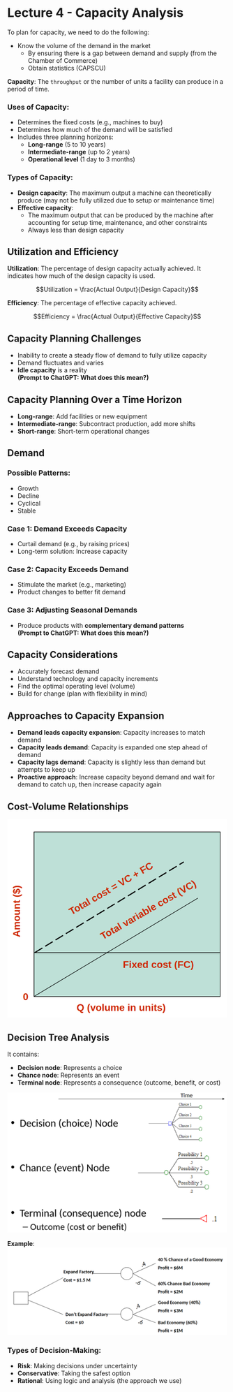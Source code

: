# Lecture 4 - Capacity Analysis

To plan for capacity, we need to do the following:
* Know the volume of the demand in the market
  * By ensuring there is a gap between demand and supply (from the Chamber of Commerce)
  * Obtain statistics (CAPSCU)

**Capacity**: The `throughput` or the number of units a facility can produce in a period of time.

### Uses of Capacity:
* Determines the fixed costs (e.g., machines to buy)
* Determines how much of the demand will be satisfied
* Includes three planning horizons:
  * **Long-range** (5 to 10 years)
  * **Intermediate-range** (up to 2 years)
  * **Operational level** (1 day to 3 months)

### Types of Capacity:
* **Design capacity**: The maximum output a machine can theoretically produce (may not be fully utilized due to setup or maintenance time)
* **Effective capacity**: 
  * The maximum output that can be produced by the machine after accounting for setup time, maintenance, and other constraints
  * Always less than design capacity

## Utilization and Efficiency

**Utilization**: The percentage of design capacity actually achieved. It indicates how much of the design capacity is used.

$$Utilization = \frac{Actual Output}{Design Capacity}$$

**Efficiency**: The percentage of effective capacity achieved.

$$Efficiency = \frac{Actual Output}{Effective Capacity}$$

## Capacity Planning Challenges

* Inability to create a steady flow of demand to fully utilize capacity
* Demand fluctuates and varies
* **Idle capacity** is a reality  
  **(Prompt to ChatGPT: What does this mean?)**

## Capacity Planning Over a Time Horizon

* **Long-range**: Add facilities or new equipment
* **Intermediate-range**: Subcontract production, add more shifts
* **Short-range**: Short-term operational changes

## Demand
### Possible Patterns:
* Growth
* Decline
* Cyclical
* Stable

### Case 1: Demand Exceeds Capacity
* Curtail demand (e.g., by raising prices)
* Long-term solution: Increase capacity

### Case 2: Capacity Exceeds Demand
* Stimulate the market (e.g., marketing)
* Product changes to better fit demand

### Case 3: Adjusting Seasonal Demands
* Produce products with **complementary demand patterns**  
  **(Prompt to ChatGPT: What does this mean?)**

## Capacity Considerations

* Accurately forecast demand
* Understand technology and capacity increments
* Find the optimal operating level (volume)
* Build for change (plan with flexibility in mind)

## Approaches to Capacity Expansion

* **Demand leads capacity expansion**: Capacity increases to match demand
* **Capacity leads demand**: Capacity is expanded one step ahead of demand
* **Capacity lags demand**: Capacity is slightly less than demand but attempts to keep up
* **Proactive approach**: Increase capacity beyond demand and wait for demand to catch up, then increase capacity again

## Cost-Volume Relationships

![alt text](image-11.png)

## Decision Tree Analysis

It contains:
* **Decision node**: Represents a choice
* **Chance node**: Represents an event
* **Terminal node**: Represents a consequence (outcome, benefit, or cost)

![alt text](image-12.png)

**Example**:
![alt text](image-13.png)

### Types of Decision-Making:
* **Risk**: Making decisions under uncertainty
* **Conservative**: Taking the safest option
* **Rational**: Using logic and analysis (the approach we use)
